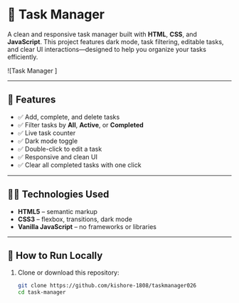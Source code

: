 # 📝 Task Manager

A clean and responsive task manager built with **HTML**, **CSS**, and **JavaScript**. This project features dark mode, task filtering, editable tasks, and clear UI interactions—designed to help you organize your tasks efficiently.

![Task Manager ]

---

## 🚀 Features

- ✅ Add, complete, and delete tasks
- ✅ Filter tasks by **All**, **Active**, or **Completed**
- ✅ Live task counter
- ✅ Dark mode toggle
- ✅ Double-click to edit a task
- ✅ Responsive and clean UI
- ✅ Clear all completed tasks with one click

---

## 🧑‍💻 Technologies Used

- **HTML5** – semantic markup
- **CSS3** – flexbox, transitions, dark mode
- **Vanilla JavaScript** – no frameworks or libraries

---

## 🔧 How to Run Locally

1. Clone or download this repository:
   ```bash
   git clone https://github.com/kishore-1808/taskmanager026
   cd task-manager
